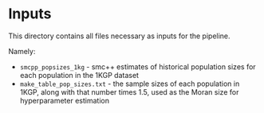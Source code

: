 # Inputs

This directory contains all files necessary as inputs for the pipeline. 

Namely: 

* `smcpp_popsizes_1kg` - smc++ estimates of historical population sizes for each population in the 1KGP dataset
* `make_table_pop_sizes.txt` - the sample sizes of each population in 1KGP, along with that number times 1.5, used as the Moran size for hyperparameter estimation 